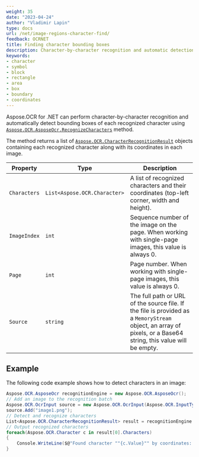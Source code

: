 ```yaml
---
weight: 35
date: "2023-04-24"
author: "Vladimir Lapin"
type: docs
url: /net/image-regions-character-find/
feedback: OCRNET
title: Finding character bounding boxes
description: Character-by-character recognition and automatic detection of character bounding boxes inside images.
keywords:
- character
- symbol
- block
- rectangle
- area
- box
- boundary
- coordinates
---
```


Aspose.OCR for .NET can perform character-by-character recognition and automatically detect bounding boxes of each recognized character using [`Aspose.OCR.AsposeOcr.RecognizeCharacters`](https://reference.aspose.com/ocr/net/aspose.ocr/asposeocr/recognizecharacters/) method.

The method returns a list of [`Aspose.OCR.CharacterRecognitionResult`](https://reference.aspose.com/ocr/net/aspose.ocr/characterrecognitionresult/) objects containing each recognized character along with its coordinates in each image.

Property | Type | Description
-------- | ---- | -----------
`Characters` | `List<Aspose.OCR.Character>` | A list of recognized characters and their coordinates (top-left corner, width and height).
`ImageIndex` | `int` | Sequence number of the image on the page. When working with single-page images, this value is always 0.
`Page` | `int` | Page number. When working with single-page images, this value is always 0.
`Source` | `string` | The full path or URL of the source file. If the file is provided as a `MemoryStream` object, an array of pixels, or a Base64 string, this value will be empty.

## Example

The following code example shows how to detect characters in an image:

```csharp
Aspose.OCR.AsposeOcr recognitionEngine = new Aspose.OCR.AsposeOcr();
// Add an image to the recognition batch
Aspose.OCR.OcrInput source = new Aspose.OCR.OcrInput(Aspose.OCR.InputType.SingleImage);
source.Add("image1.png");
// Detect and recognize characters
List<Aspose.OCR.CharacterRecognitionResult> result = recognitionEngine.RecognizeCharacters(source, Aspose.OCR.DetectAreasMode.COMBINE)
// Output recognized characters
foreach(Aspose.OCR.Character c in result[0].Characters)
{
	Console.WriteLine($@"Found character ""{c.Value}"" by coordinates: left - {c.Coordinates.X} | top - {c.Coordinates.Y} | width - {c.Coordinates.Width} | height - {c.Coordinates.Height}");
}
```
